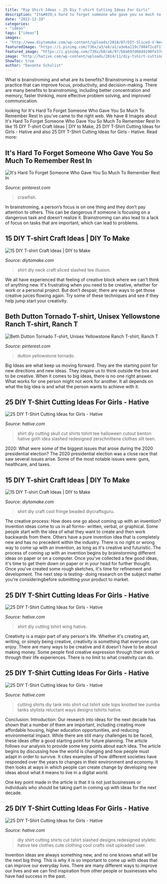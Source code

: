 ```yaml
---
title: "Rip Shirt Ideas ~ 25 Diy T-shirt Cutting Ideas For Girls"
description: "It&#039;s hard to forget someone who gave you so much to remember rest in"
date: "2022-12-19"
categories:
- "ideas"
tags: ["ideas"]
images:
- "http://www.diytomake.com/wp-content/uploads/2018/07/DIY-Sliced-V-Neck-Illusion-T-shirt.jpg"
featuredImage: "https://i.pinimg.com/736x/a3/e6/a1/a3e6a119c7984f2cd7178720577a9c45.jpg"
featured_image: "https://i.pinimg.com/736x/b8/a6/97/b8a697d68d4190fe37da3d6847a563cf.jpg"
image: "http://hative.com/wp-content/uploads/2014/11/diy-tshirt-cutting-ideas/7-skull-t-shirt-cutting.jpg"
ShowToc: true
author: "Davonte Schulist"
---
```



What is brainstroming and what are its benefits?
Brainstroming is a mental practice that can improve focus, productivity, and decision-making. There are many benefits to brainstroming, including better concentration and memory, faster thinking, more effective problem solving, and improved communication.

	

		
looking for It&#039;s Hard To Forget Someone Who Gave You So Much To Remember Rest In you've came to the right web. We have 8 Images about It&#039;s Hard To Forget Someone Who Gave You So Much To Remember Rest In like 15 DIY T-shirt Craft Ideas | DIY to Make, 25 DIY T-Shirt Cutting Ideas for Girls - Hative and also 25 DIY T-Shirt Cutting Ideas for Girls - Hative. Read more:
		
    
## It&#039;s Hard To Forget Someone Who Gave You So Much To Remember Rest In

<img loading=lazy src="https://i.pinimg.com/736x/a3/e6/a1/a3e6a119c7984f2cd7178720577a9c45.jpg" onerror="this.onerror=null;this.src='https://tse3.mm.bing.net/th?id=OIP.bsaEwA-LuurcDBJbsrtCYAAAAA&amp;pid=15.1';" alt="It&#039;s Hard To Forget Someone Who Gave You So Much To Remember Rest In">

_Source: pinterest.com_

>crawfish. 

	

In brainstroming, a person’s focus is on one thing and they don’t pay attention to others. This can be dangerous if someone is focusing on a dangerous task and doesn’t realize it. Brainstroming can also lead to a lack of focus on tasks that are important, which can lead to problems.

    
## 15 DIY T-shirt Craft Ideas | DIY To Make

<img loading=lazy src="http://www.diytomake.com/wp-content/uploads/2018/07/DIY-Sliced-V-Neck-Illusion-T-shirt.jpg" onerror="this.onerror=null;this.src='https://tse2.mm.bing.net/th?id=OIP.M69XSiIvlpUP0nTTNGQ3NwHaHb&amp;pid=15.1';" alt="15 DIY T-shirt Craft Ideas | DIY to Make">

_Source: diytomake.com_

>shirt diy neck craft sliced slashed tee illusion. 

	

We all have experienced that feeling of creative block where we can't think of anything new. It's frustrating when you need to be creative, whether for work or a personal project. But don't despair, there are ways to get those creative juices flowing again. Try some of these techniques and see if they help jump start your creativity.

    
## Beth Dutton Tornado T-shirt, Unisex Yellowstone Ranch T-shirt, Ranch T

<img loading=lazy src="https://i.pinimg.com/736x/b8/a6/97/b8a697d68d4190fe37da3d6847a563cf.jpg" onerror="this.onerror=null;this.src='https://tse2.mm.bing.net/th?id=OIP.Dr7DMvO_qsC_OjrJKfa_kwHaF7&amp;pid=15.1';" alt="Beth Dutton Tornado T-shirt, Unisex Yellowstone Ranch T-shirt, Ranch T">

_Source: pinterest.com_

>dutton yellowstone tornado. 

	

Big Ideas are what keep us moving forward. They are the starting point for new directions and new ideas. They inspire us to think outside the box and to be creative. When it comes to big ideas, there is no one right answer. What works for one person might not work for another. It all depends on what the big idea is and what the person wants to achieve with it.

    
## 25 DIY T-Shirt Cutting Ideas For Girls - Hative

<img loading=lazy src="http://hative.com/wp-content/uploads/2014/11/diy-tshirt-cutting-ideas/7-skull-t-shirt-cutting.jpg" onerror="this.onerror=null;this.src='https://tse4.mm.bing.net/th?id=OIP._tw-OlM3G2OqpU6ONEmtSAHaJ4&amp;pid=15.1';" alt="25 DIY T-Shirt Cutting Ideas for Girls - Hative">

_Source: hative.com_

>shirt diy cutting skull cut shirts tshirt tee halloween cutout benton hative goth idea slashed redesigned zerschnittene clothes slit teen. 

	

2020: What were some of the biggest issues that arose during the 2020 presidential election?
The 2020 presidential election was a close race that saw several issues arise. Some of the most notable issues were: guns, healthcare, and taxes.

    
## 15 DIY T-shirt Craft Ideas | DIY To Make

<img loading=lazy src="http://www.diytomake.com/wp-content/uploads/2018/07/Beaded-Fringe-DIY-T-Shirt-Header.jpg" onerror="this.onerror=null;this.src='https://tse1.mm.bing.net/th?id=OIP.9VeREuNKFSIHOYIciWJx_QHaFS&amp;pid=15.1';" alt="15 DIY T-shirt Craft Ideas | DIY to Make">

_Source: diytomake.com_

>shirt diy craft cool fringe beaded diycraftsguru. 

	

The creative process: How does one go about coming up with an invention?
Invention ideas come to us in all forms- written, verbal, or graphical. Some people start with the idea of what they want to create and then work backwards from there. Others have a pure invention idea that is completely new and has no precedent within the industry. There is no right or wrong way to come up with an invention, as long as it's creative and futuristic. The process of coming up with an invention begins by brainstorming different ideas on paper or on a computer. Once you've collected a few good ideas, it's time to get them down on paper or in your head for further thought. Once you've created some rough sketches, it's time for refinement and development. The next step is testing- doing research on the subject matter you're consideringbefore submitting your product to market.

    
## 25 DIY T-Shirt Cutting Ideas For Girls - Hative

<img loading=lazy src="https://hative.com/wp-content/uploads/2014/11/diy-tshirt-cutting-ideas/23-black-wing-t-shirt.jpg" onerror="this.onerror=null;this.src='https://tse4.mm.bing.net/th?id=OIP.JCRrJ8dpVg0_JkrgRn4CFwHaLA&amp;pid=15.1';" alt="25 DIY T-Shirt Cutting Ideas for Girls - Hative">

_Source: hative.com_

>shirt diy cutting tshirt wing hative. 

	

Creativity is a major part of any person's life. Whether it's creating art, writing, or simply being creative, creativity is something that everyone can enjoy. There are many ways to be creative and it doesn't have to be about making money. Some people find creative expression through their work or through their life experiences. There is no limit to what creativity can do.

    
## 25 DIY T-Shirt Cutting Ideas For Girls - Hative

<img loading=lazy src="http://hative.com/wp-content/uploads/2014/11/diy-tshirt-cutting-ideas/22-cutting-shirts-into-tank-tops.jpg" onerror="this.onerror=null;this.src='https://tse4.mm.bing.net/th?id=OIP.ligGZPDzb2KKBMl05sedxgHaLJ&amp;pid=15.1';" alt="25 DIY T-Shirt Cutting Ideas for Girls - Hative">

_Source: hative.com_

>cutting shirts diy tank into shirt cut tshirt side tops knotted tee zumba tanks stylista reluctant ways designs tshirts hative. 

	

Conclusion:
Introduction: Our research into ideas for the next decade has shown that a number of them are important, including creating more affordable housing, higher education opportunities, and reducing environmental impact. While there are still many challenges to be faced, these ideas offer a good starting point for future planning. The article follows our analysis to provide some key points about each idea.
The article begins by discussing how the world is changing and how people must adapt in order to survive. It cites examples of how different societies have responded over the years to changes in their environment and economy. It then looks at ways in which people can create change by developing new ideas about what it means to live in a digital world.

One key point made in the article is that it is not just businesses or individuals who should be taking part in coming up with ideas for the next decade.

    
## 25 DIY T-Shirt Cutting Ideas For Girls - Hative

<img loading=lazy src="https://hative.com/wp-content/uploads/2014/11/diy-tshirt-cutting-ideas/9-redesigned-cut-shirt.jpg" onerror="this.onerror=null;this.src='https://tse3.mm.bing.net/th?id=OIP.62eTBL1Waoq5sjF0bQjCogHaJ4&amp;pid=15.1';" alt="25 DIY T-Shirt Cutting Ideas for Girls - Hative">

_Source: hative.com_

>diy shirt cutting shirts cut tshirt slashed designs redesigned styletic hative tee clothes cute clothing cool crafts visit uploaded user. 

	

Invention ideas are always something new, and no one knows what will be the next big thing. This is why it is so important to come up with ideas that can improve our everyday lives. There are many different ways to improve our lives and we can find inspiration from other people or businesses who have had success in the past.

